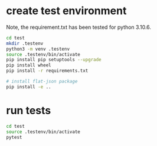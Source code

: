 # create test environment

Note, the requirement.txt has been tested for python 3.10.6.

```bash
cd test
mkdir .testenv
python3 -m venv .testenv
source .testenv/bin/activate
pip install pip setuptools --upgrade
pip install wheel
pip install -r requirements.txt

# install flat-json package
pip install -e ..
```

# run tests
```bash
cd test
source .testenv/bin/activate
pytest
```